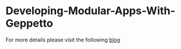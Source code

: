 Developing-Modular-Apps-With-Geppetto
=====================================

For more details please visit the following [blog](http://niki4810.github.io/blog/2013/05/26/building-modular-apps-using-backbone-and-geppetto/)
